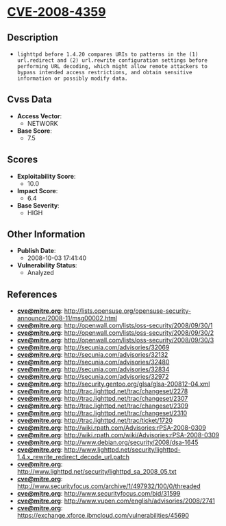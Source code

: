 
# [CVE-2008-4359](https://cve.mitre.org/cgi-bin/cvename.cgi?name=CVE-2008-4359)

## Description

- `lighttpd before 1.4.20 compares URIs to patterns in the (1) url.redirect and (2) url.rewrite configuration settings before performing URL decoding, which might allow remote attackers to bypass intended access restrictions, and obtain sensitive information or possibly modify data.`

## Cvss Data

- **Access Vector**:
  - NETWORK
- **Base Score**:
  - 7.5

## Scores

- **Exploitability Score**:
  - 10.0
- **Impact Score**:
  - 6.4
- **Base Severity**:
  - HIGH

## Other Information

- **Publish Date**:
  - 2008-10-03 17:41:40
- **Vulnerability Status**:
  - Analyzed

## References

- **cve@mitre.org**: http://lists.opensuse.org/opensuse-security-announce/2008-11/msg00002.html
- **cve@mitre.org**: http://openwall.com/lists/oss-security/2008/09/30/1
- **cve@mitre.org**: http://openwall.com/lists/oss-security/2008/09/30/2
- **cve@mitre.org**: http://openwall.com/lists/oss-security/2008/09/30/3
- **cve@mitre.org**: http://secunia.com/advisories/32069
- **cve@mitre.org**: http://secunia.com/advisories/32132
- **cve@mitre.org**: http://secunia.com/advisories/32480
- **cve@mitre.org**: http://secunia.com/advisories/32834
- **cve@mitre.org**: http://secunia.com/advisories/32972
- **cve@mitre.org**: http://security.gentoo.org/glsa/glsa-200812-04.xml
- **cve@mitre.org**: http://trac.lighttpd.net/trac/changeset/2278
- **cve@mitre.org**: http://trac.lighttpd.net/trac/changeset/2307
- **cve@mitre.org**: http://trac.lighttpd.net/trac/changeset/2309
- **cve@mitre.org**: http://trac.lighttpd.net/trac/changeset/2310
- **cve@mitre.org**: http://trac.lighttpd.net/trac/ticket/1720
- **cve@mitre.org**: http://wiki.rpath.com/Advisories:rPSA-2008-0309
- **cve@mitre.org**: http://wiki.rpath.com/wiki/Advisories:rPSA-2008-0309
- **cve@mitre.org**: http://www.debian.org/security/2008/dsa-1645
- **cve@mitre.org**: http://www.lighttpd.net/security/lighttpd-1.4.x_rewrite_redirect_decode_url.patch
- **cve@mitre.org**: http://www.lighttpd.net/security/lighttpd_sa_2008_05.txt
- **cve@mitre.org**: http://www.securityfocus.com/archive/1/497932/100/0/threaded
- **cve@mitre.org**: http://www.securityfocus.com/bid/31599
- **cve@mitre.org**: http://www.vupen.com/english/advisories/2008/2741
- **cve@mitre.org**: https://exchange.xforce.ibmcloud.com/vulnerabilities/45690
